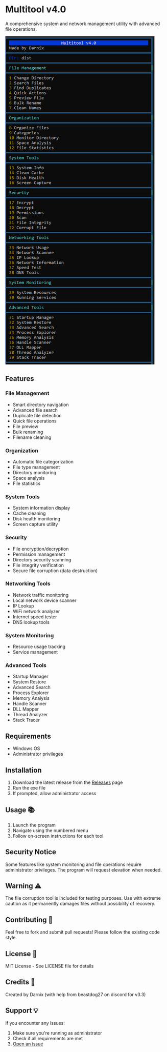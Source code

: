 # Multitool v4.0

A comprehensive system and network management utility with advanced file operations.

![screenshot](https://github.com/Darnix-a/Multitool/blob/main/Multitool%20v4.0.png)

## Features

### File Management
- Smart directory navigation
- Advanced file search
- Duplicate file detection
- Quick file operations
- File preview
- Bulk renaming
- Filename cleaning

### Organization
- Automatic file categorization
- File type management
- Directory monitoring
- Space analysis
- File statistics

### System Tools
- System information display
- Cache cleaning
- Disk health monitoring
- Screen capture utility

### Security
- File encryption/decryption
- Permission management
- Directory security scanning
- File integrity verification
- Secure file corruption (data destruction)

### Networking Tools
- Network traffic monitoring
- Local network device scanner
- IP Lookup
- WiFi network analyzer
- Internet speed tester
- DNS lookup tools

### System Monitoring
- Resource usage tracking 
- Service management

### Advanced Tools
- Startup Manager
- System Restore
- Advanced Search
- Process Explorer
- Memory Analysis
- Handle Scanner
- DLL Mapper
- Thread Analyzer
- Stack Tracer

## Requirements
- Windows OS
- Administrator privileges

## Installation 

1. Download the latest release from the [Releases](https://github.com/Darnix-a/Multitool/releases) page
2. Run the exe file
3. If prompted, allow administrator access 

## Usage 📚

1. Launch the program
2. Navigate using the numbered menu
3. Follow on-screen instructions for each tool

## Security Notice
Some features like system monitoring and file operations require administrator privileges. The program will request elevation when needed.

## Warning ⚠️

The file corruption tool is included for testing purposes. Use with extreme caution as it permanently damages files without possibility of recovery.

## Contributing 🤝

Feel free to fork and submit pull requests! Please follow the existing code style.

## License 📄

MIT License - See LICENSE file for details

## Credits 👏

Created by Darnix
(with help from beastdog27 on discord for v3.3)

## Support 💡

If you encounter any issues:
1. Make sure you're running as administrator
2. Check if all requirements are met
3. [Open an issue](https://github.com/darnix-a/Multitool/issues)
